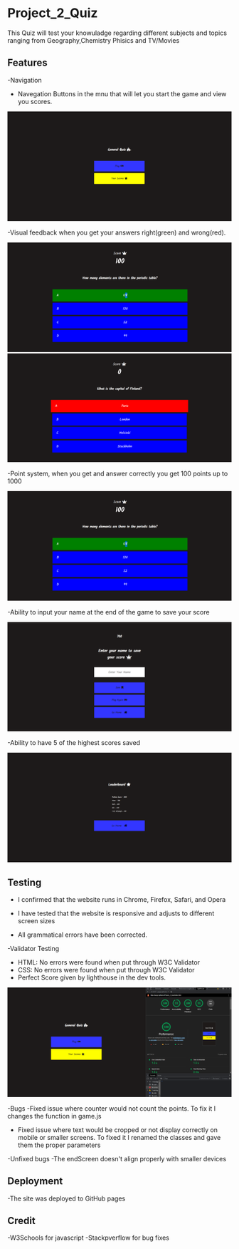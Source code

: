 # Project_2_Quiz

This Quiz will test your knowuladge regarding different subjects and topics ranging from Geography,Chemistry Phisics and TV/Movies 

## Features

  -Navigation
   - Navegation Buttons in the mnu that will let you start the game and view you scores.
   
   ![](assets/images/homepage.PNG)
  
  
  -Visual feedback when you get your answers right(green) and wrong(red).
  
   ![](assets/images/correct.PNG)
   ![](assets/images/incorrect.PNG)
   
   -Point system, when you get and answer correctly you get 100 points up to 1000
   
   ![](assets/images/correct.PNG)
   
  -Ability to input your name at the end of the game to save your score
  
  ![](assets/images/endScreen.PNG)
  
  -Ability to have 5 of the highest scores saved
  
  ![](assets/images/scores.PNG)
  
## Testing
  - I confirmed that the website runs in Chrome, Firefox, Safari, and Opera
  
  - I have tested that the website is responsive and adjusts to different screen sizes
  
  - All grammatical errors have been corrected.
  
 -Validator Testing
  - HTML: No errors were found when put through W3C Validator
  - CSS: No errors were found when put through W3C Validator
  - Perfect Score given by lighthouse in the dev tools.
  
   ![](assets/images/performance.PNG)
   
 -Bugs
   -Fixed issue where counter would not count the points. To fix it I changes the function in game.js
   - Fixed issue where text would be cropped or not display correctly on mobile or smaller screens. To fixed it I renamed    the classes and gave them the proper parameters
  
 -Unfixed bugs
   -The endScreen doesn't align properly with smaller devices
  
## Deployment
  -The site was deployed to GitHub pages
 
## Credit
  -W3Schools for javascript
  -Stackpverflow for bug fixes
